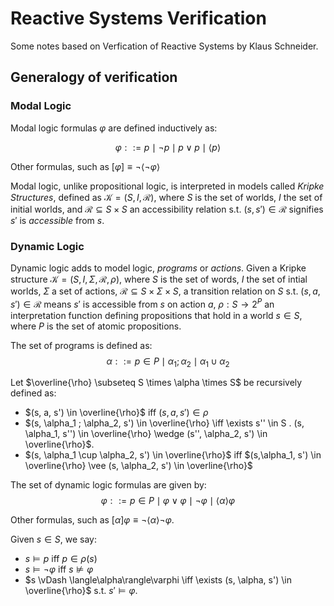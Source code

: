 Reactive Systems Verification
=============================

Some notes based on Verfication of Reactive Systems by Klaus Schneider.

Generalogy of verification
--------------------------

### Modal Logic

Modal logic formulas $\varphi$ are defined inductively as:

$$
    \varphi ::= p \mid \neg p \mid p \vee p \mid \langle p \rangle
$$

Other formulas, such as $[\varphi] \equiv \neg \langle \neg \varphi \rangle$

Modal logic, unlike propositional logic, is interpreted in models called
*Kripke Structures*, defined as $\mathcal{K} = (S, I, \mathcal{R})$, where
$S$ is the set of worlds, $I$ the set of initial worlds, and $\mathcal{R}
\subseteq S \times S$ an accessibility relation s.t. $(s, s') \in \mathcal{R}$
signifies $s'$ is *accessible* from $s$.

### Dynamic Logic

Dynamic logic adds to model logic, *programs* or *actions*. Given a Kripke
structure $\mathcal{K} = (S, I, \Sigma, \mathcal{R}, \rho)$, where $S$ is the
set of words, $I$ the set of intial worlds, $\Sigma$ a set of actions,
$\mathcal{R} \subseteq S \times \Sigma \times S$,
a transition relation on $S$ s.t. $(s, a, s') \in \mathcal{R}$ means
$s'$ is accessible from $s$ on action $a$, $\rho: S \rightarrow 2^{P}$ an
interpretation function defining propositions that hold in a world $s \in S$,
where $P$ is the set of atomic propositions.

The set of programs is defined as:
$$\alpha ::= p \in P \mid \alpha_1 ; \alpha_2 \mid \alpha_1 \cup \alpha_2$$

Let $\overline{\rho} \subseteq S \times \alpha \times S$ be recursively defined
as:

 - $(s, a, s') \in \overline{\rho}$ iff $(s, a, s') \in \rho$
 - $(s, \alpha_1 ; \alpha_2, s') \in \overline{\rho} \iff \exists s'' \in S
   . (s, \alpha_1, s'') \in \overline{\rho} \wedge (s'', \alpha_2, s') \in \overline{\rho}$.
 - $(s, \alpha_1 \cup \alpha_2, s') \in \overline{\rho}$ iff
   $(s,\alpha_1, s') \in \overline{\rho} \vee (s, \alpha_2, s') \in \overline{\rho}$


The set of dynamic logic formulas are given by:
$$ \varphi ::= p \in P \mid \varphi \vee \varphi \mid \neg \varphi \mid \langle\alpha\rangle\varphi $$

Other formulas, such as $[\alpha]\varphi \equiv \neg\langle\alpha\rangle\neg\varphi$.

Given $s \in S$, we say:

- $s \vDash p$ iff $p \in \rho(s)$
- $s \vDash \neg \varphi$ iff $s \not\vDash \varphi$
- $s \vDash \langle\alpha\rangle\varphi \iff \exists (s, \alpha, s') \in
  \overline{\rho}$ s.t. $s' \vDash \varphi$.


